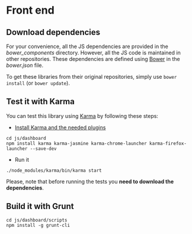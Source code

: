 # Front end

## Download dependencies

For your convenience, all the JS dependencies are provided in the _bower\_components_ directory.
However, all the JS code is maintained in other repositories.
These dependencies are defined using [Bower](http://bower.io) in the _bower.json_ file.


To get these libraries from their original repositories, simply use ``bower install`` (or ``bower update``).


## Test it with Karma

You can test this library using [Karma](http://karma-runner.github.io) by following these steps:

 * [Install Karma and the needed plugins](http://karma-runner.github.io/0.13/intro/installation.html)

```
cd js/dashboard
npm install karma karma-jasmine karma-chrome-launcher karma-firefox-launcher --save-dev
```

 * Run it

```
./node_modules/karma/bin/karma start
```

Please, note that before running the tests you __need to download the dependencies__.


## Build it with Grunt

```
cd js/dashboard/scripts
npm install -g grunt-cli
```